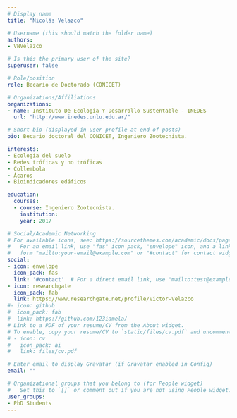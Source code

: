 ```yaml
---
# Display name
title: "Nicolás Velazco"

# Username (this should match the folder name)
authors:
- VNVelazco

# Is this the primary user of the site?
superuser: false

# Role/position
role: Becario de Doctorado (CONICET) 

# Organizations/Affiliations
organizations:
- name: Instituto De Ecologia Y Desarrollo Sustentable - INEDES
  url: "http://www.inedes.unlu.edu.ar/"

# Short bio (displayed in user profile at end of posts)
bio: Becario doctoral del CONICET, Ingeniero Zootecnista.

interests:
- Ecología del suelo
- Redes tróficas y no tróficas
- Collembola
- Ácaros
- Bioindicadores edáficos 

education:
  courses:
  - course: Ingeniero Zootecnista.
    institution: 
    year: 2017

# Social/Academic Networking
# For available icons, see: https://sourcethemes.com/academic/docs/page-builder/#icons
#   For an email link, use "fas" icon pack, "envelope" icon, and a link in the
#   form "mailto:your-email@example.com" or "#contact" for contact widget.
social:
- icon: envelope
  icon_pack: fas
  link: '#contact'  # For a direct email link, use "mailto:test@example.org".
- icon: researchgate
  icon_pack: fab
  link: https://www.researchgate.net/profile/Victor-Velazco
#- icon: github
#  icon_pack: fab
#  link: https://github.com/123iamela/
# Link to a PDF of your resume/CV from the About widget.
# To enable, copy your resume/CV to `static/files/cv.pdf` and uncomment the lines below.
# - icon: cv
#   icon_pack: ai
#   link: files/cv.pdf

# Enter email to display Gravatar (if Gravatar enabled in Config)
email: ""

# Organizational groups that you belong to (for People widget)
#   Set this to `[]` or comment out if you are not using People widget.
user_groups:
- PhD Students
---
```



